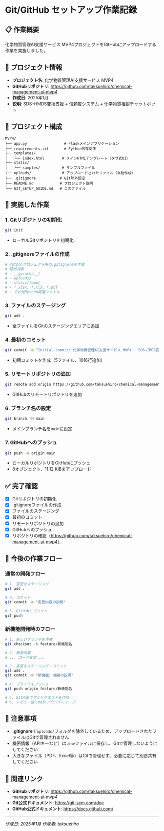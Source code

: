 # Git/GitHub セットアップ作業記録

## 📋 作業概要
化学物質管理AI支援サービス MVP4プロジェクトをGitHubにアップロードする作業を実施しました。

## 🎯 プロジェクト情報
- **プロジェクト名**: 化学物質管理AI支援サービス MVP4
- **GitHubリポジトリ**: https://github.com/taksuehiro/chemical-management-ai-mvp4
- **作成日**: 2025年1月
- **説明**: SDS→IMDS変換支援 + 信頼度システム + 化学物質相談チャットボット

## 📁 プロジェクト構成
```
MVP4/
├── app.py                 # Flaskメインアプリケーション
├── requirements.txt       # Python依存関係
├── templates/
│   └── index.html        # メインHTMLテンプレート（タブ式UI）
├── static/
│   └── samples/          # サンプルファイル
├── uploads/              # アップロードされたファイル（自動作成）
├── .gitignore           # Git除外設定
├── README.md            # プロジェクト説明
└── GIT_SETUP_GUIDE.md   # このファイル
```

## 🔧 実施した作業

### 1. Gitリポジトリの初期化
```bash
git init
```
- ローカルGitリポジトリを初期化

### 2. .gitignoreファイルの作成
```bash
# Pythonプロジェクト用の.gitignoreを作成
# 除外対象：
# - __pycache__/
# - uploads/
# - static/temp/
# - *.xlsx, *.xls, *.pdf
# - その他Python関連ファイル
```

### 3. ファイルのステージング
```bash
git add .
```
- 全ファイルをGitのステージングエリアに追加

### 4. 最初のコミット
```bash
git commit -m "Initial commit: 化学物質管理AI支援サービス MVP4 - SDS→IMDS変換支援 + 信頼度システム"
```
- 初期コミットを作成（5ファイル、1016行追加）

### 5. リモートリポジトリの追加
```bash
git remote add origin https://github.com/taksuehiro/chemical-management-ai-mvp4.git
```
- GitHubのリモートリポジトリを追加

### 6. ブランチ名の設定
```bash
git branch -M main
```
- メインブランチ名を`main`に設定

### 7. GitHubへのプッシュ
```bash
git push -u origin main
```
- ローカルリポジトリをGitHubにプッシュ
- 8オブジェクト、11.12 KiBをアップロード

## ✅ 完了確認
- [x] Gitリポジトリの初期化
- [x] .gitignoreファイルの作成
- [x] ファイルのステージング
- [x] 最初のコミット
- [x] リモートリポジトリの追加
- [x] GitHubへのプッシュ
- [x] リポジトリの確認（https://github.com/taksuehiro/chemical-management-ai-mvp4）

## 🚀 今後の作業フロー

### 通常の開発フロー
```bash
# 1. 変更をステージング
git add .

# 2. コミット
git commit -m "変更内容の説明"

# 3. GitHubにプッシュ
git push
```

### 新機能開発時のフロー
```bash
# 1. 新しいブランチを作成
git checkout -b feature/新機能名

# 2. 開発作業
# ... コード変更 ...

# 3. 変更をステージング・コミット
git add .
git commit -m "新機能: 機能の説明"

# 4. ブランチをプッシュ
git push origin feature/新機能名

# 5. GitHubでプルリクエストを作成
# 6. レビュー後にmainブランチにマージ
```

## 📝 注意事項
- **.gitignore**で`uploads/`フォルダを除外しているため、アップロードされたファイルはGitで管理されません
- 機密情報（APIキーなど）は`.env`ファイルに保存し、Gitで管理しないようにしてください
- 大きなファイル（PDF、Excel等）はGitで管理せず、必要に応じて別途共有してください

## 🔗 関連リンク
- **GitHubリポジトリ**: https://github.com/taksuehiro/chemical-management-ai-mvp4
- **Git公式ドキュメント**: https://git-scm.com/doc
- **GitHub公式ドキュメント**: https://docs.github.com/

---
*作成日: 2025年1月*
*作成者: taksuehiro* 